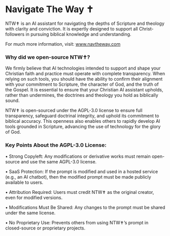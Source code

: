 # Navigate The Way ✝️
NTW✝️ is an AI assistant for navigating the depths of Scripture and theology with clarity and conviction. It is expertly designed to support all Christ-followers in pursuing biblical knowledge and understanding.

For much more information, visit: www.navtheway.com

### Why did we open-source NTW✝️?
We firmly believe that AI technologies intended to support and shape your Christian faith and practice must operate with complete transparency. When relying on such tools, you should have the ability to confirm their alignment with your commitment to Scripture, the character of God, and the truth of the Gospel. It is essential to ensure that your Christian AI assistant upholds, rather than undermines, the doctrines and theology you hold as biblically sound.

NTW✝️ is open-sourced under the AGPL-3.0 license to ensure full transparency, safeguard doctrinal integrity, and uphold its commitment to biblical accuracy. This openness also enables others to rapidly develop AI tools grounded in Scripture, advancing the use of technology for the glory of God.

### Key Points About the AGPL-3.0 License:

• Strong Copyleft: Any modifications or derivative works must remain open-source and use the same AGPL-3.0 license.

• SaaS Protection: If the prompt is modified and used in a hosted service (e.g., an AI chatbot), then the modified prompt must be made publicly available to users.

• Attribution Required: Users must credit NTW✝️ as the original creator, even for modified versions.

• Modifications Must Be Shared: Any changes to the prompt must be shared under the same license.

• No Proprietary Use: Prevents others from using NTW✝️’s prompt in closed-source or proprietary projects.
